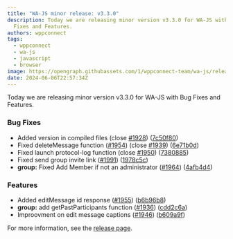 ```yaml
---
title: "WA-JS minor release: v3.3.0"
description: Today we are releasing minor version v3.3.0 for WA-JS with Bug
  Fixes and Features.
authors: wppconnect
tags:
  - wppconnect
  - wa-js
  - javascript
  - browser
image: https://opengraph.githubassets.com/1/wppconnect-team/wa-js/releases/tag/v3.3.0
date: 2024-06-06T22:57:34Z
---
```


Today we are releasing minor version v3.3.0 for WA-JS with Bug Fixes and Features.

<!--truncate-->

### Bug Fixes

* Added version in compiled files (close [#1928](https://github.com/wppconnect-team/wa-js/issues/1928)) ([7c50f80](https://github.com/wppconnect-team/wa-js/commit/7c50f80772c653bd41bb2e4d13d7a00e790b19fc))
* Fixed deleteMessage function ([#1954](https://github.com/wppconnect-team/wa-js/issues/1954)) (close [#1939](https://github.com/wppconnect-team/wa-js/issues/1939)) ([6e71b0d](https://github.com/wppconnect-team/wa-js/commit/6e71b0d2669170155c2362ee051529abf833be9c))
* Fixed launch protocol-log function (close [#1950](https://github.com/wppconnect-team/wa-js/issues/1950)) ([7380885](https://github.com/wppconnect-team/wa-js/commit/73808850e691a58d787312820c4518c29c722ed3))
* Fixed send group invite link ([#1991](https://github.com/wppconnect-team/wa-js/issues/1991)) ([1978c5c](https://github.com/wppconnect-team/wa-js/commit/1978c5c7f3d69f8b857ad9e52c317989c81e7d78))
* **group:** Fixed Add Member if not an administrator ([#1964](https://github.com/wppconnect-team/wa-js/issues/1964)) ([4afb4d4](https://github.com/wppconnect-team/wa-js/commit/4afb4d4f80f9349cd5dc0544d0fbc8deeef05125))


### Features

* Added  editMessage id response ([#1955](https://github.com/wppconnect-team/wa-js/issues/1955)) ([b6b96b8](https://github.com/wppconnect-team/wa-js/commit/b6b96b821bc7ab7bf96df8c7b8be4cae101137b7))
* **group:** add getPastParticipants function ([#1936](https://github.com/wppconnect-team/wa-js/issues/1936)) ([cdd2c6a](https://github.com/wppconnect-team/wa-js/commit/cdd2c6a6bc00e22e8d73d408744211a1206a724e))
* Improovment on edit message captions ([#1946](https://github.com/wppconnect-team/wa-js/issues/1946)) ([b609a9f](https://github.com/wppconnect-team/wa-js/commit/b609a9f4b8cc4eef5b0de6d4ad9a51665bb97ad7))

For more information, see the [release page](https://github.com/wppconnect-team/wa-js/releases/tag/v3.3.0).